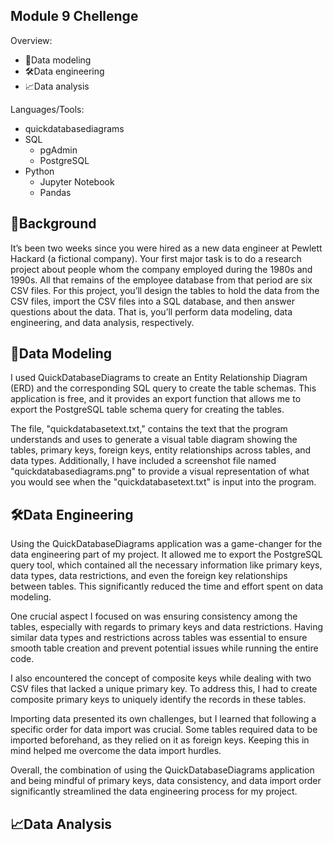 ## Module 9 Chellenge

Overview:
* 🧩Data modeling
* 🛠️Data engineering
* 📈Data analysis
  
Languages/Tools:
* quickdatabasediagrams
* SQL
  * pgAdmin
  * PostgreSQL
* Python
  * Jupyter Notebook
  * Pandas

## 📜Background
It’s been two weeks since you were hired as a new data engineer at Pewlett Hackard (a fictional company). Your first major task is to do a research project about people whom the company employed during the 1980s and 1990s. All that remains of the employee database from that period are six CSV files.
For this project, you’ll design the tables to hold the data from the CSV files, import the CSV files into a SQL database, and then answer questions about the data. That is, you’ll perform data modeling, data engineering, and data analysis, respectively.


## 🧩Data Modeling
I used QuickDatabaseDiagrams to create an Entity Relationship Diagram (ERD) and the corresponding SQL query to create the table schemas. This application is free, and it provides an export function that allows me to export the PostgreSQL table schema query for creating the tables.

The file, "quickdatabasetext.txt," contains the text that the program understands and uses to generate a visual table diagram showing the tables, primary keys, foreign keys, entity relationships across tables, and data types. Additionally, I have included a screenshot file named "quickdatabasediagrams.png" to provide a visual representation of what you would see when the "quickdatabasetext.txt" is input into the program.


## 🛠️Data Engineering
Using the QuickDatabaseDiagrams application was a game-changer for the data engineering part of my project. It allowed me to export the PostgreSQL query tool, which contained all the necessary information like primary keys, data types, data restrictions, and even the foreign key relationships between tables. This significantly reduced the time and effort spent on data modeling.

One crucial aspect I focused on was ensuring consistency among the tables, especially with regards to primary keys and data restrictions. Having similar data types and restrictions across tables was essential to ensure smooth table creation and prevent potential issues while running the entire code.

I also encountered the concept of composite keys while dealing with two CSV files that lacked a unique primary key. To address this, I had to create composite primary keys to uniquely identify the records in these tables.

Importing data presented its own challenges, but I learned that following a specific order for data import was crucial. Some tables required data to be imported beforehand, as they relied on it as foreign keys. Keeping this in mind helped me overcome the data import hurdles.

Overall, the combination of using the QuickDatabaseDiagrams application and being mindful of primary keys, data consistency, and data import order significantly streamlined the data engineering process for my project.

## 📈Data Analysis
